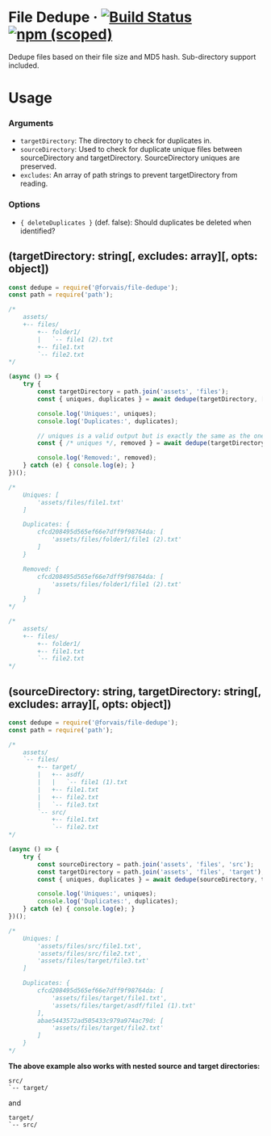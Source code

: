 
# File Dedupe &middot; [![Build Status](https://travis-ci.org/FoRVaiS/file-dedupe.svg?branch=master)](https://travis-ci.org/FoRVaiS/file-dedupe) [![npm (scoped)](https://img.shields.io/npm/v/@forvais/file-dedupe.svg)](https://www.npmjs.com/package/@forvais/file-dedupe)

Dedupe files based on their file size and MD5 hash. Sub-directory support included.

# Usage

### Arguments
 - `targetDirectory`: The directory to check for duplicates in.
 - `sourceDirectory`: Used to check for duplicate unique files between sourceDirectory and targetDirectory. SourceDirectory uniques are preserved.
 - `excludes`: An array of path strings to prevent targetDirectory from reading.

### Options
 - `{ deleteDuplicates }` (def. false): Should duplicates be deleted when identified?

## (targetDirectory: string[, excludes: array][, opts: object])
```javascript
const dedupe = require('@forvais/file-dedupe');
const path = require('path');

/*
    assets/
    +-- files/
        +-- folder1/
        |   `-- file1 (2).txt
        +-- file1.txt
        `-- file2.txt
*/

(async () => {
    try {
        const targetDirectory = path.join('assets', 'files');
        const { uniques, duplicates } = await dedupe(targetDirectory, [ 'file2.txt' ]);

        console.log('Uniques:', uniques);
        console.log('Duplicates:', duplicates);

        // uniques is a valid output but is exactly the same as the one above
        const { /* uniques */, removed } = await dedupe(targetDirectory, { deleteDuplicates: true });

        console.log('Removed:', removed);
    } catch (e) { console.log(e); }
})();

/*
    Uniques: [
        'assets/files/file1.txt'
    ]

    Duplicates: {
        cfcd208495d565ef66e7dff9f98764da: [
            'assets/files/folder1/file1 (2).txt'
        ]
    }

    Removed: {
        cfcd208495d565ef66e7dff9f98764da: [
            'assets/files/folder1/file1 (2).txt'
        ]
    }
*/

/*
    assets/
    +-- files/
        +-- folder1/
        +-- file1.txt
        `-- file2.txt
*/
```

## (sourceDirectory: string, targetDirectory: string[, excludes: array][, opts: object])
```javascript
const dedupe = require('@forvais/file-dedupe');
const path = require('path');

/*
    assets/
    `-- files/
        +-- target/
        |   +-- asdf/
        |   |   `-- file1 (1).txt
        |   +-- file1.txt
        |   +-- file2.txt
        |   `-- file3.txt
        `-- src/
            +-- file1.txt
            `-- file2.txt
*/

(async () => {
    try {
    	const sourceDirectory = path.join('assets', 'files', 'src');
        const targetDirectory = path.join('assets', 'files', 'target');
        const { uniques, duplicates } = await dedupe(sourceDirectory, targetDirectory);

        console.log('Uniques:', uniques);
        console.log('Duplicates:', duplicates);
    } catch (e) { console.log(e); }
})();

/*
    Uniques: [
        'assets/files/src/file1.txt',
        'assets/files/src/file2.txt',
        'assets/files/target/file3.txt'
    ]

    Duplicates: {
        cfcd208495d565ef66e7dff9f98764da: [
            'assets/files/target/file1.txt',
            'assets/files/target/asdf/file1 (1).txt'
        ],
        abae5443572ad505433c979a974ac79d: [
            'assets/files/target/file2.txt'
        ]
    }
*/
```
**The above example also works with nested source and target directories:**
```
src/
`-- target/
```
and
```
target/
`-- src/
```
